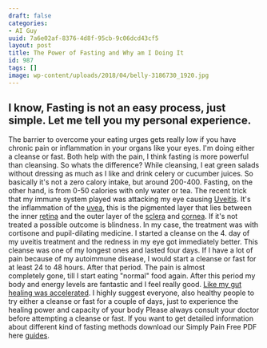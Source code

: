 ```yaml
---
draft: false
categories:
- AI Guy
uuid: 7a6e02af-8376-4d8f-95cb-9c06dcd43cf5
layout: post
title: The Power of Fasting and Why am I Doing It
id: 987
tags: []
image: wp-content/uploads/2018/04/belly-3186730_1920.jpg
---
```


## I know, Fasting is not an easy process, just simple. Let me tell you my personal&nbsp;experience.
The barrier to overcome your eating urges gets really low if you have chronic pain or inflammation&nbsp;in your organs like your eyes. I'm doing either a cleanse or fast. Both help with the pain, I think fasting is more powerful than cleansing. So whats&nbsp;the difference? While cleansing, I eat green salads without dressing as much as I like and drink celery or cucumber juices. So basically it's not a zero calory intake, but around 200-400. Fasting, on the other hand, is from 0-50 calories with only water or tea. The recent trick that my immune system played was attacking my eye causing [Uveitis](https://en.wikipedia.org/wiki/Uveitis). It's the&nbsp;inflammation of the&nbsp;[uvea](https://en.wikipedia.org/wiki/Uvea "Uvea"), this is the pigmented layer that lies between the inner&nbsp;[retina](https://en.wikipedia.org/wiki/Retina "Retina")&nbsp;and the outer layer of the&nbsp;[sclera](https://en.wikipedia.org/wiki/Sclera "Sclera")&nbsp;and&nbsp;[cornea](https://en.wikipedia.org/wiki/Cornea "Cornea"). If it's not treated a possible outcome is blindness. In my case, the treatment was with cortisone and pupil-dilating medicine. I started a cleanse on the 4. day of my uveitis treatment and the redness in my eye got immediately&nbsp;better. This cleanse was one of my longest ones and lasted four days. If I have a lot of pain because of my autoimmune disease, I would start a cleanse or fast for at least 24 to&nbsp;48 hours. After that period. The pain is almost completely&nbsp;gone, till&nbsp;I start eating "normal" food again. After this period my body and energy levels are fantastic and I feel really good. [Like my gut healing was accelerated](https://www.ncbi.nlm.nih.gov/pmc/articles/PMC4516560/). I highly&nbsp;suggest everyone, also healthy people to try either a cleanse or fast for a couple of days, just to experience the healing power and capacity of your body Please always consult your doctor before attempting a cleanse or fast. If you want to get detailed information about different kind of fasting methods download&nbsp;our Simply Pain Free PDF here [guides](https://factastichealth.com/guides/).
